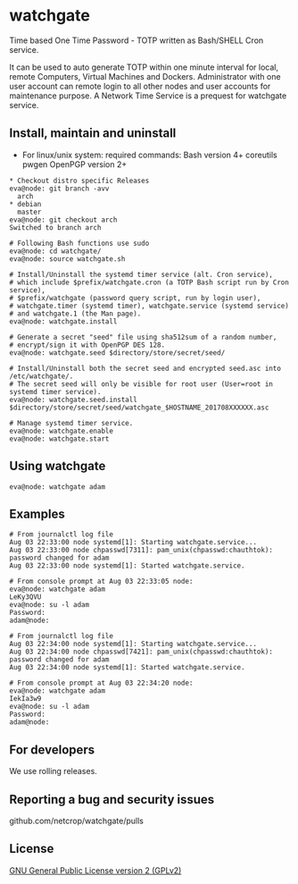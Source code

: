 # watchgate
Time based One Time Password - TOTP written as Bash/SHELL Cron service.  

  It can be used to auto generate TOTP within one minute interval for local, remote Computers, Virtual Machines and Dockers.
Administrator with one user account can remote login to all other nodes and user accounts for maintenance purpose. A Network Time Service is a prequest for watchgate service.
## Install, maintain and uninstall

* For linux/unix system:
required commands:
Bash version 4+
coreutils
pwgen
OpenPGP version 2+

```
* Checkout distro specific Releases
eva@node: git branch -avv
  arch
* debian
  master
eva@node: git checkout arch
Switched to branch arch

# Following Bash functions use sudo
eva@node: cd watchgate/
eva@node: source watchgate.sh

# Install/Uninstall the systemd timer service (alt. Cron service),
# which include $prefix/watchgate.cron (a TOTP Bash script run by Cron service),
# $prefix/watchgate (password query script, run by login user),
# watchgate.timer (systemd timer), watchgate.service (systemd service)
# and watchgate.1 (the Man page).
eva@node: watchgate.install

# Generate a secret "seed" file using sha512sum of a random number,
# encrypt/sign it with OpenPGP DES 128.
eva@node: watchgate.seed $directory/store/secret/seed/

# Install/Uninstall both the secret seed and encrypted seed.asc into /etc/watchgate/.
# The secret seed will only be visible for root user (User=root in systemd timer service).
eva@node: watchgate.seed.install $directory/store/secret/seed/watchgate_$HOSTNAME_201708XXXXXX.asc

# Manage systemd timer service.
eva@node: watchgate.enable
eva@node: watchgate.start
```
## Using watchgate
```
eva@node: watchgate adam
```
## Examples
```
# From journalctl log file
Aug 03 22:33:00 node systemd[1]: Starting watchgate.service...
Aug 03 22:33:00 node chpasswd[7311]: pam_unix(chpasswd:chauthtok): password changed for adam
Aug 03 22:33:00 node systemd[1]: Started watchgate.service.

# From console prompt at Aug 03 22:33:05 node: 
eva@node: watchgate adam
LeKy3QVU
eva@node: su -l adam
Password:
adam@node:

# From journalctl log file
Aug 03 22:34:00 node systemd[1]: Starting watchgate.service...
Aug 03 22:34:00 node chpasswd[7421]: pam_unix(chpasswd:chauthtok): password changed for adam
Aug 03 22:34:00 node systemd[1]: Started watchgate.service.

# From console prompt at Aug 03 22:34:20 node: 
eva@node: watchgate adam
IekIa3w9
eva@node: su -l adam
Password:
adam@node:
```
## For developers

We use rolling releases.

## Reporting a bug and security issues

github.com/netcrop/watchgate/pulls

## License

[GNU General Public License version 2 (GPLv2)](https://github.com/netcrop/watchgate/COPYING)
